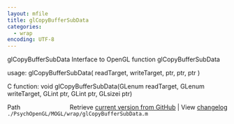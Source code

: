```yaml
---
layout: mfile
title: glCopyBufferSubData
categories:
  - wrap
encoding: UTF-8
---
```


glCopyBufferSubData  Interface to OpenGL function glCopyBufferSubData

usage:  glCopyBufferSubData\( readTarget, writeTarget, ptr, ptr, ptr \)

C function:  void glCopyBufferSubData\(GLenum readTarget, GLenum writeTarget, GLint ptr, GLint ptr, GLsizei ptr\)


<div class="code_header" style="text-align:right;">
  <span style="float:left;">Path&nbsp;&nbsp;</span> <span class="counter">Retrieve <a href=
  "https://raw.github.com/Psychtoolbox-3/Psychtoolbox-3/beta/./PsychOpenGL/MOGL/wrap/glCopyBufferSubData.m">current version from GitHub</a> | View <a href=
  "https://github.com/Psychtoolbox-3/Psychtoolbox-3/commits/beta/./PsychOpenGL/MOGL/wrap/glCopyBufferSubData.m">changelog</a></span>
</div>
<div class="code">
  <code>./PsychOpenGL/MOGL/wrap/glCopyBufferSubData.m</code>
</div>

